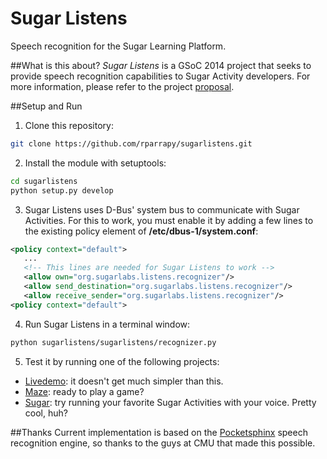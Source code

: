Sugar Listens
============

Speech recognition for the Sugar Learning Platform.

##What is this about?
*Sugar Listens* is a GSoC 2014 project that seeks to provide speech recognition capabilities to Sugar Activity developers.
For more information, please refer to the project [proposal](https://wiki.sugarlabs.org/go/Summer_of_Code/2014/Sugar_Listens).


##Setup and Run
1. Clone this repository: 

  ```bash
  git clone https://github.com/rparrapy/sugarlistens.git
  ```
  
2. Install the module with setuptools:

 ```bash
 cd sugarlistens
 python setup.py develop
 ```
 
3. Sugar Listens uses D-Bus' system bus to communicate with Sugar Activities.
For this to work, you must enable it by adding a few lines to the existing policy element of **/etc/dbus-1/system.conf**:

 ```xml
 <policy context="default">
    ...
    <!-- This lines are needed for Sugar Listens to work -->
    <allow own="org.sugarlabs.listens.recognizer"/>
    <allow send_destination="org.sugarlabs.listens.recognizer"/>
    <allow receive_sender="org.sugarlabs.listens.recognizer"/>
 <policy context="default">
 ```
 
4. Run Sugar Listens in a terminal window:

 ```bash
 python sugarlistens/sugarlistens/recognizer.py
 ```
 
5. Test it by running one of the following projects:
 * [Livedemo](https://github.com/rparrapy/sugarlistens-livedemo): it doesn't get much simpler than this.
 * [Maze](https://github.com/rparrapy/maze): ready to play a game?
 * [Sugar](https://github.com/rparrapy/sugar): try running your favorite Sugar Activities with your voice. Pretty cool, huh?



##Thanks
Current implementation is based on the [Pocketsphinx](http://cmusphinx.sourceforge.net/) speech recognition engine, so thanks to the guys at CMU that made this possible.
